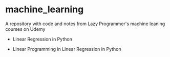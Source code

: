 # machine_learning
A repository with code and notes from Lazy Programmer's machine leaning courses on Udemy

* Linear Regression in Python

* Linear Programming in Linear Regression in Python
